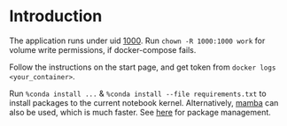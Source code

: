 # Introduction

The application runs under uid [1000](https://jupyter-docker-stacks.readthedocs.io/en/latest/using/selecting.html). Run `chown -R 1000:1000 work` for volume write permissions, if docker-compose fails.

Follow the instructions on the start page, and get token from `docker logs <your_container>`.

Run `%conda install ...` & `%conda install --file requirements.txt` to install packages to the current notebook kernel. Alternatively, [mamba](https://github.com/mamba-org/mamba) can also be used, which is much faster. See [here](https://jakevdp.github.io/blog/2017/12/05/installing-python-packages-from-jupyter/) for package management.
